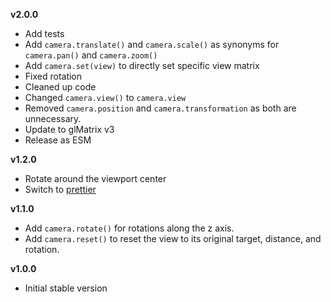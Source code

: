 **v2.0.0**

- Add tests
- Add `camera.translate()` and `camera.scale()` as synonyms for `camera.pan()` and `camera.zoom()`
- Add `camera.set(view)` to directly set specific view matrix
- Fixed rotation
- Cleaned up code
- Changed `camera.view()` to `camera.view`
- Removed `camera.position` and `camera.transformation` as both are unnecessary.
- Update to glMatrix v3
- Release as ESM

**v1.2.0**

- Rotate around the viewport center
- Switch to [prettier](https://github.com/prettier/prettier)

**v1.1.0**

- Add `camera.rotate()` for rotations along the z axis.
- Add `camera.reset()` to reset the view to its original target, distance, and rotation.

**v1.0.0**

- Initial stable version
